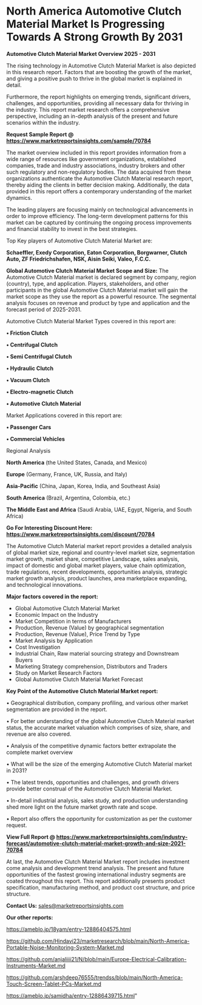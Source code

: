 # North America Automotive Clutch Material Market Is Progressing Towards A Strong Growth By 2031

<Strong> Automotive Clutch Material Market Overview 2025 - 2031</strong>

The rising technology in Automotive Clutch Material Market is also depicted in this research report. Factors that are boosting the growth of the market, and giving a positive push to thrive in the global market is explained in detail.

Furthermore, the report highlights on emerging trends, significant drivers, challenges, and opportunities, providing all necessary data for thriving in the industry. This report market research offers a comprehensive perspective, including an in-depth analysis of the present and future scenarios within the industry.

<strong>Request Sample Report @ <a href=https://www.marketreportsinsights.com/sample/70784>https://www.marketreportsinsights.com/sample/70784</a></strong>

The market overview included in this report provides information from a wide range of resources like government organizations, established companies, trade and industry associations, industry brokers and other such regulatory and non-regulatory bodies. The data acquired from these organizations authenticate the Automotive Clutch Material research report, thereby aiding the clients in better decision making. Additionally, the data provided in this report offers a contemporary understanding of the market dynamics.

The leading players are focusing mainly on technological advancements in order to improve efficiency. The long-term development patterns for this market can be captured by continuing the ongoing process improvements and financial stability to invest in the best strategies.

Top Key players of Automotive Clutch Material Market are:

<strong>Schaeffler, Exedy Corporation, Eaton Corporation, Borgwarner, Clutch Auto, ZF Friedrichshafen, NSK, Aisin Seiki, Valeo, F.C.C.</strong>

<strong><b>Global Automotive Clutch Material Market Scope and Size:</b></strong>
The Automotive Clutch Material market is declared segment by company, region (country), type, and application. Players, stakeholders, and other participants in the global Automotive Clutch Material market will gain the market scope as they use the report as a powerful resource. The segmental analysis focuses on revenue and product by type and application and the forecast period of 2025-2031.

Automotive Clutch Material Market Types covered in this report are:

<strong>• Friction Clutch

• Centrifugal Clutch

• Semi Centrifugal Clutch

• Hydraulic Clutch

• Vacuum Clutch

• Electro-magnetic Clutch

• Automotive Clutch Material</strong>

Market Applications covered in this report are:

<strong>• Passenger Cars

• Commercial Vehicles</strong> 

Regional Analysis

<strong>North America</strong> (the United States, Canada, and Mexico)

<strong>Europe</strong> (Germany, France, UK, Russia, and Italy)

<strong>Asia-Pacific</strong> (China, Japan, Korea, India, and Southeast Asia)

<strong>South America</strong> (Brazil, Argentina, Colombia, etc.)

<strong>The Middle East and Africa</strong> (Saudi Arabia, UAE, Egypt, Nigeria, and South Africa)

<strong>Go For Interesting Discount Here: <a href=https://www.marketreportsinsights.com/discount/70784>https://www.marketreportsinsights.com/discount/70784</a></strong>

The Automotive Clutch Material market report provides a detailed analysis of global market size, regional and country-level market size, segmentation market growth, market share, competitive Landscape, sales analysis, impact of domestic and global market players, value chain optimization, trade regulations, recent developments, opportunities analysis, strategic market growth analysis, product launches, area marketplace expanding, and technological innovations.

<strong><b>Major factors covered in the report:</b></strong>
<ul>
  <li>Global Automotive Clutch Material Market </li>
  <li>Economic Impact on the Industry</li>
  <li>Market Competition in terms of Manufacturers</li>
  <li>Production, Revenue (Value) by geographical segmentation</li>
  <li>Production, Revenue (Value), Price Trend by Type</li>
  <li>Market Analysis by Application</li>
  <li>Cost Investigation</li>
  <li>Industrial Chain, Raw material sourcing strategy and Downstream Buyers</li>
  <li>Marketing Strategy comprehension, Distributors and Traders</li>
  <li>Study on Market Research Factors</li>
  <li>Global Automotive Clutch Material Market Forecast</li>
</ul>

<strong><b>Key Point of the Automotive Clutch Material Market report:</b></strong>

• Geographical distribution, company profiling, and various other market segmentation are provided in the report.

• For better understanding of the global Automotive Clutch Material market status, the accurate market valuation which comprises of size, share, and revenue are also covered.

• Analysis of the competitive dynamic factors better extrapolate the complete market overview

• What will be the size of the emerging Automotive Clutch Material market in 2031?

• The latest trends, opportunities and challenges, and growth drivers provide better construal of the Automotive Clutch Material Market.

• In-detail industrial analysis, sales study, and production understanding shed more light on the future market growth rate and scope.

• Report also offers the opportunity for customization as per the customer request.

<strong><b>View Full Report @ <a href=https://www.marketreportsinsights.com/industry-forecast/automotive-clutch-material-market-growth-and-size-2021-70784>https://www.marketreportsinsights.com/industry-forecast/automotive-clutch-material-market-growth-and-size-2021-70784</a></b></strong>


At last, the Automotive Clutch Material Market report includes investment come analysis and development trend analysis. The present and future opportunities of the fastest growing international industry segments are coated throughout this report. This report additionally presents product specification, manufacturing method, and product cost structure, and price structure.

<strong>Contact Us:</strong>
sales@marketreportsinsights.com

<strong>Our other reports:</strong>

<a href=https://ameblo.jp/18yam/entry-12886404575.html>https://ameblo.jp/18yam/entry-12886404575.html</a>

<a href=https://github.com/Hindavi23/marketresearch/blob/main/North-America-Portable-Noise-Monitoring-System-Market.md>https://github.com/Hindavi23/marketresearch/blob/main/North-America-Portable-Noise-Monitoring-System-Market.md</a>

<a href=https://github.com/anjaliiii21/N/blob/main/Europe-Electrical-Calibration-Instruments-Market.md>https://github.com/anjaliiii21/N/blob/main/Europe-Electrical-Calibration-Instruments-Market.md</a>

<a href=https://github.com/arshdeep76555/trendss/blob/main/North-America-Touch-Screen-Tablet-PCs-Market.md>https://github.com/arshdeep76555/trendss/blob/main/North-America-Touch-Screen-Tablet-PCs-Market.md</a>

<a href=https://ameblo.jp/samidha/entry-12886439715.html>https://ameblo.jp/samidha/entry-12886439715.html</a>"
